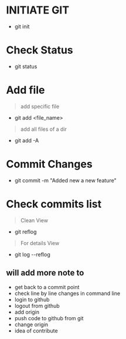 # INITIATE GIT
- git init

# Check Status
- git status

# Add file
> add specific file
- git add <file_name>
> add all files of a dir
- git add -A

# Commit Changes
- git commit -m "Added new a new feature"

# Check commits list
> Clean View
- git reflog
> For details View
- git log --reflog

## will add more note to

- get back to a commit point
- check line by line changes in command line
- login to github
- logout from github
- add origin
- push code to github from git
- change origin
- idea of contribute
